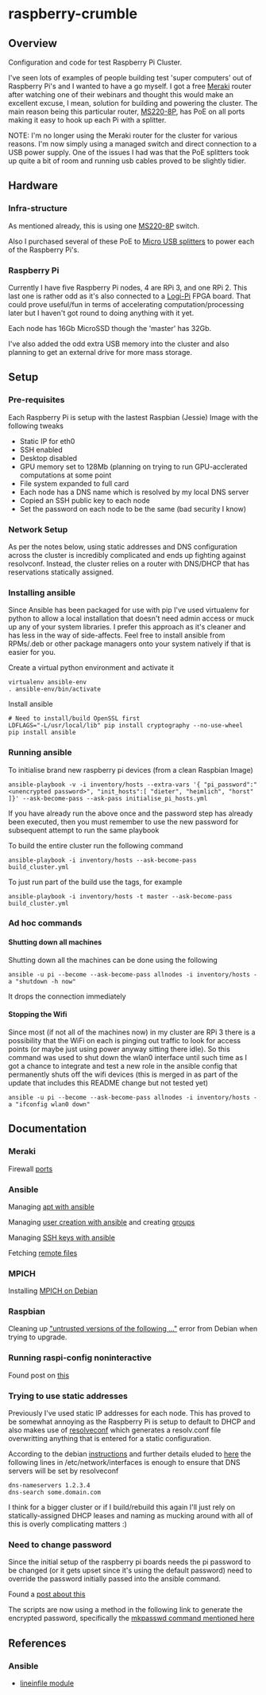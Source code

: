 # raspberry-crumble

## Overview

Configuration and code for test Raspberry Pi Cluster.

I've seen lots of examples of people building test 'super computers' out of Raspberry Pi's and I wanted to have a go myself.  I got a free [Meraki](https://meraki.cisco.com) router after watching one of their webinars and thought this would make an excellent excuse, I mean, solution for building and powering the cluster.  The main reason being this particular router, [MS220-8P](https://meraki.cisco.com/products/switches/ms220-8), has PoE on all ports making it easy to hook up each Pi with a splitter.

NOTE: I'm no longer using the Meraki router for the cluster for various reasons.  I'm now simply using a 
managed switch and direct connection to a USB power supply.  One of the issues I had was that the PoE splitters
took up quite a bit of room and running usb cables proved to be slightly tidier.


## Hardware

### Infra-structure

As mentioned already, this is using one [MS220-8P](https://meraki.cisco.com/products/switches/ms220-8) switch.

Also I purchased several of these PoE to [Micro USB splitters](https://www.amazon.co.uk/gp/product/B01H37XQP8/ref=oh_aui_detailpage_o03_s00?ie=UTF8&psc=1) to power each of the Raspberry Pi's.


### Raspberry Pi

Currently I have five Raspberry Pi nodes, 4 are RPi 3, and one RPi 2.  This last one is rather odd as it's also connected to a [Logi-Pi](http://valentfx.com/logi-pi/) FPGA board.  That could prove useful/fun in terms of accelerating computation/processing later but I haven't got round to doing anything with it yet.

Each node has 16Gb MicroSSD though the 'master' has 32Gb.

I've also added the odd extra USB memory into the cluster and also planning to get an external drive for more mass storage.


## Setup

### Pre-requisites

Each Raspberry Pi is setup with the lastest Raspbian (Jessie) Image with the following tweaks

* Static IP for eth0
* SSH enabled
* Desktop disabled
* GPU memory set to 128Mb (planning on trying to run GPU-acclerated computations at some point
* File system expanded to full card
* Each node has a DNS name which is resolved by my local DNS server
* Copied an SSH public key to each node
* Set the password on each node to be the same (bad security I know)

### Network Setup

As per the notes below, using static addresses and DNS configuration across the cluster 
is incredibly complicated and ends up fighting against resolvconf.  Instead, the cluster relies on 
a router with DNS/DHCP that has reservations statically assigned.   


### Installing ansible

Since Ansible has been packaged for use with pip I've used virtualenv for python to allow a local installation that doesn't need admin access or muck up any of your system libraries.  I prefer this approach as it's cleaner and has less in the way of side-affects.  Feel free to install ansible from RPMs/.deb or other package managers onto your system natively if that is easier for you.

Create a virtual python environment and activate it

```
virtualenv ansible-env
. ansible-env/bin/activate
```

Install ansible

```
# Need to install/build OpenSSL first 
LDFLAGS="-L/usr/local/lib" pip install cryptography --no-use-wheel
pip install ansible
```


### Running ansible

To initialise brand new raspberry pi devices (from a clean Raspbian Image)

```
ansible-playbook -v -i inventory/hosts --extra-vars '{ "pi_password":"<unencrypted password>", "init_hosts":[ "dieter", "heimlich", "horst" ]}' --ask-become-pass --ask-pass initialise_pi_hosts.yml
```

If you have already run the above once and the password step has already been executed, then you must remember to
use the new password for subsequent attempt to run the same playbook

To build the entire cluster run the following command

```
ansible-playbook -i inventory/hosts --ask-become-pass build_cluster.yml
```

To just run part of the build use the tags, for example

```
ansible-playbook -i inventory/hosts -t master --ask-become-pass build_cluster.yml
```

### Ad hoc commands

#### Shutting down all machines

Shutting down all the machines can be done using the following

```
ansible -u pi --become --ask-become-pass allnodes -i inventory/hosts -a "shutdown -h now"
```

It drops the connection immediately


#### Stopping the Wifi

Since most (if not all of the machines now) in my cluster are RPi 3 there is a possibility that the WiFi on each is
pinging out traffic to look for access points (or maybe just using power anyway sitting there idle).  So this command 
was used to shut down the wlan0 interface until such time as I got a chance to integrate and test a new role in the 
ansible config that permanently shuts off the wifi devices (this is merged in as part of the update that includes this 
README change but not tested yet)

```
ansible -u pi --become --ask-become-pass allnodes -i inventory/hosts -a "ifconfig wlan0 down"
``` 


## Documentation

### Meraki

Firewall [ports](https://documentation.meraki.com/zGeneral_Administration/Other_Topics/Firewall_Rules_for_Cloud_Connectivity)


### Ansible

Managing [apt with ansible](http://docs.ansible.com/ansible/apt_module.html)

Managing [user creation with ansible](http://docs.ansible.com/ansible/user_module.html) and creating
[groups](http://docs.ansible.com/ansible/group_module.html)

Managing [SSH keys with ansible](http://blog.appliedinformaticsinc.com/how-to-manage-ssh-keys-using-ansible/)

Fetching [remote files](http://docs.ansible.com/ansible/fetch_module.html)


### MPICH

Installing [MPICH on Debian](http://www.cslu.ogi.edu/~zak/debianclusters/Installing_MPICH)


### Raspbian

Cleaning up ["untrusted versions of the following ..."](http://serverfault.com/questions/444798/debian-warning-untrusted-versions-of-the-following-packages-will-be-installe)
error from Debian when trying to upgrade.


### Running raspi-config noninteractive

Found post on [this](https://www.raspberrypi.org/forums/viewtopic.php?f=63&t=21632)

### Trying to use static addresses

Previously I've used static IP addresses for each node.  This has proved to be somewhat annoying as 
the Raspberry Pi is setup to default to DHCP and also makes use of 
[resolveconf](http://manpages.ubuntu.com/manpages/zesty/man8/resolvconf.8.html) 
which generates a resolv.conf file overwritting anything that is entered for a static configuration. 

According to the debian [instructions](https://wiki.debian.org/NetworkConfiguration#The_resolvconf_program)
and further details eluded to [here](https://wiki.debian.org/NetworkConfiguration#A.2Fetc.2Fnetwork.2Finterfaces)
the following lines in /etc/network/interfaces is enough to ensure that DNS servers will be set by resolveconf

```
dns-nameservers 1.2.3.4
dns-search some.domain.com
```

I think for a bigger cluster or if I build/rebuild this again I'll just rely on statically-assigned
DHCP leases and naming as mucking around with all of this is overly complicating matters :)


### Need to change password

Since the initial setup of the raspberry pi boards needs the pi password to be changed
(or it gets upset since it's using the default password) need to override the password initially passed 
into the ansible command.

Found a [post about this](https://stackoverflow.com/questions/34243229/in-ansible-is-it-possible-to-define-the-authentication-method-per-playbook)

The scripts are now using a method in the following link to generate the encrypted password, specifically
the [mkpasswd command mentioned here](http://docs.ansible.com/ansible/latest/faq.html#how-do-i-generate-crypted-passwords-for-the-user-module) 
                      
					  
## References

### Ansible 

* [lineinfile module](https://docs.ansible.com/ansible/latest/modules/lineinfile_module.html)
